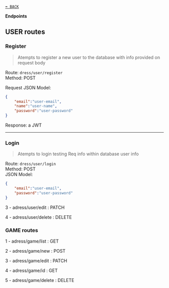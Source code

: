 [`⬅ BACK`](./)

**Endpoints**

## USER routes

### Register
>Atempts to register a new user to the database with info provided on request body

Route: `dress/user/register`\
Method: POST

Request JSON Model:
```JSON
{
    "email":"user-email",
    "name":"user-name",
    "password":"user-password"
}
```
Response: a JWT
___
### Login
>Atempts to login testing Req info within database user info

Route: `dress/user/login`\
Method: POST\
JSON Model:
```JSON
{
    "email":"user-email",
    "password":"user-password"
}
```

3 - adress/user/edit         : PATCH

4 - adress/user/delete       : DELETE


### GAME routes


1 - adress/game/list         : GET

2 - adress/game/new          : POST

3 - adress/game/edit         : PATCH

4 - adress/game/id           : GET

5 - adress/game/delete       : DELETE
```